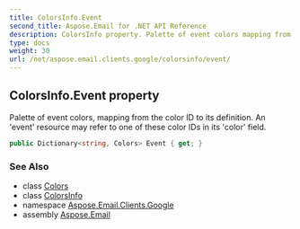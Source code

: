 ```yaml
---
title: ColorsInfo.Event
second_title: Aspose.Email for .NET API Reference
description: ColorsInfo property. Palette of event colors mapping from the color ID to its definition. An event resource may refer to one of these color IDs in its color field
type: docs
weight: 30
url: /net/aspose.email.clients.google/colorsinfo/event/
---
```

## ColorsInfo.Event property

Palette of event colors, mapping from the color ID to its definition. An 'event' resource may refer to one of these color IDs in its 'color' field.

```csharp
public Dictionary<string, Colors> Event { get; }
```

### See Also

* class [Colors](../../colors/)
* class [ColorsInfo](../)
* namespace [Aspose.Email.Clients.Google](../../colorsinfo/)
* assembly [Aspose.Email](../../../)


